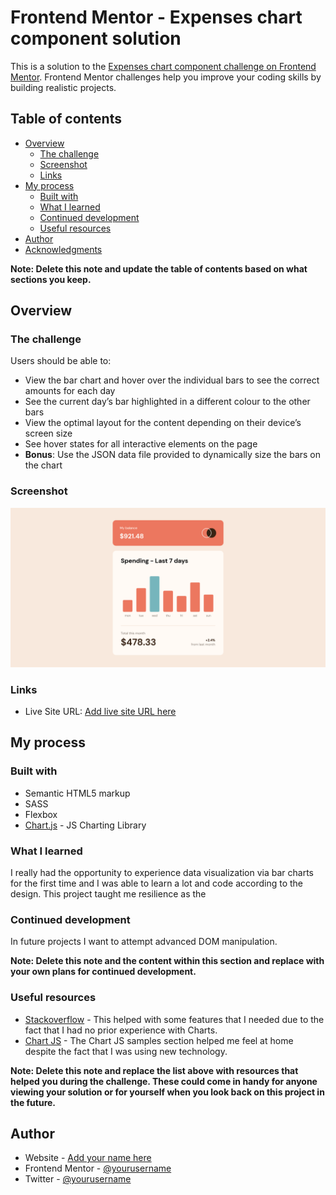 # Frontend Mentor - Expenses chart component solution

This is a solution to the [Expenses chart component challenge on Frontend Mentor](https://www.frontendmentor.io/challenges/expenses-chart-component-e7yJBUdjwt). Frontend Mentor challenges help you improve your coding skills by building realistic projects. 

## Table of contents

- [Overview](#overview)
  - [The challenge](#the-challenge)
  - [Screenshot](#screenshot)
  - [Links](#links)
- [My process](#my-process)
  - [Built with](#built-with)
  - [What I learned](#what-i-learned)
  - [Continued development](#continued-development)
  - [Useful resources](#useful-resources)
- [Author](#author)
- [Acknowledgments](#acknowledgments)

**Note: Delete this note and update the table of contents based on what sections you keep.**

## Overview

### The challenge

Users should be able to:

- View the bar chart and hover over the individual bars to see the correct amounts for each day
- See the current day’s bar highlighted in a different colour to the other bars
- View the optimal layout for the content depending on their device’s screen size
- See hover states for all interactive elements on the page
- **Bonus**: Use the JSON data file provided to dynamically size the bars on the chart

### Screenshot

![](./screenshot.png)
### Links

- Live Site URL: [Add live site URL here](https:/expenseschartbyade.vercel.app)

## My process

### Built with

- Semantic HTML5 markup
- SASS
- Flexbox
- [Chart.js](https://chartjs.org/) - JS Charting Library

### What I learned

I really had the opportunity to experience data visualization via bar charts for the first time and I was able to learn a lot and code according to the design. This project taught me resilience as the 

### Continued development

In future projects I want to attempt advanced DOM manipulation.

**Note: Delete this note and the content within this section and replace with your own plans for continued development.**

### Useful resources

- [Stackoverflow](https://www.stackoverflow.com) - This helped with some features that I needed due to the fact that I had no prior experience with Charts.
- [Chart JS](https://www.chartjs.org/docs/latest/samples/information.html) - The Chart JS samples section helped me feel at home despite the fact that I was using new technology.

**Note: Delete this note and replace the list above with resources that helped you during the challenge. These could come in handy for anyone viewing your solution or for yourself when you look back on this project in the future.**

## Author

- Website - [Add your name here](https://www.your-site.com)
- Frontend Mentor - [@yourusername](https://www.frontendmentor.io/profile/yourusername)
- Twitter - [@yourusername](https://www.twitter.com/yourusername)
